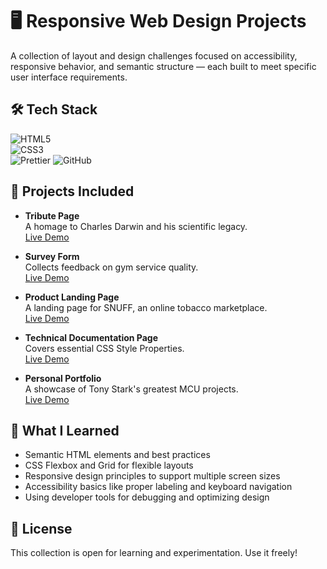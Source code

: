 # 🖥️ Responsive Web Design Projects

A collection of layout and design challenges focused on accessibility, responsive behavior, and semantic structure — each built to meet specific user interface requirements.

## 🛠️ Tech Stack 
![HTML5](https://img.shields.io/badge/-HTML5-E34F26?logo=html5&logoColor=white&logoWidth=30)  
![CSS3](https://img.shields.io/badge/-CSS3-1572B6?logo=css3&logoColor=white&logoWidth=30)  
![Prettier](https://img.shields.io/badge/-Prettier-F7B93E?logo=prettier&logoColor=black&logoWidth=30)
![GitHub](https://img.shields.io/badge/-GitHub-181717?logo=github&logoColor=white&logoWidth=30)  


## 🚀 Projects Included

- **Tribute Page**  
   A homage to Charles Darwin and his scientific legacy.  
  [Live Demo](https://codepen.io/Work-Reinis/pen/WbQpExw)

  
- **Survey Form**  
  Collects feedback on gym service quality.  
  [Live Demo](https://codepen.io/Work-Reinis/pen/myeWMPY)

  
- **Product Landing Page**  
  A landing page for SNUFF, an online tobacco marketplace.  
  [Live Demo](https://codepen.io/Work-Reinis/pen/yyYMoJM)

  
- **Technical Documentation Page**  
  Covers essential CSS Style Properties.  
  [Live Demo](https://codepen.io/Work-Reinis/pen/ByoWdzy)

  
- **Personal Portfolio**  
  A showcase of Tony Stark's greatest MCU projects.  
  [Live Demo](https://codepen.io/Work-Reinis/pen/NPGpvqG)


## 🧠 What I Learned

- Semantic HTML elements and best practices  
- CSS Flexbox and Grid for flexible layouts  
- Responsive design principles to support multiple screen sizes  
- Accessibility basics like proper labeling and keyboard navigation  
- Using developer tools for debugging and optimizing design


## 📜 License

This collection is open for learning and experimentation. Use it freely!
